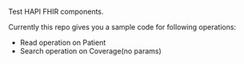 Test HAPI FHIR components.

Currently this repo gives you a sample code for following operations:
* Read operation on Patient
* Search operation on Coverage(no params)
